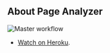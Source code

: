 ## About Page Analyzer


![Master workflow](https://github.com/bunkua/php-project-lvl3/workflows/Master%20workflow/badge.svg)


- [Watch on Heroku](https://desolate-bayou-39558.herokuapp.com/).
